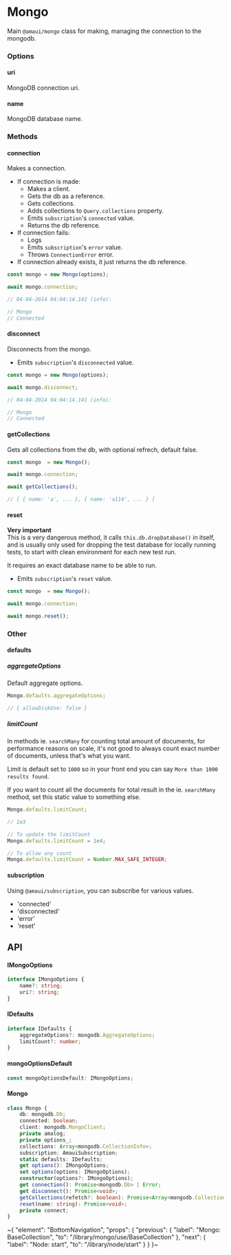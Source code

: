
# Mongo

Main `@amaui/mongo` class for making, managing the connection to the mongodb.

### Options

#### uri

MongoDB connection uri.

#### name

MongoDB database name.

### Methods

#### connection

Makes a connection.

- If connection is made:
  - Makes a client.
  - Gets the db as a reference.
  - Gets collections.
  - Adds collections to `Query.collections` property.
  - Emits `subscription`'s `connected` value.
  - Returns the db reference.
- If connection fails:
  - Logs
  - Emits `subscription`'s `error` value.
  - Throws `ConnectionError` error.
- If connection already exists, it just returns the db reference.

```ts
const mongo = new Mongo(options);

await mongo.connection;

// 04-04-2014 04:04:14.141 (info):

// Mongo
// Connected

```

#### disconnect

Disconnects from the mongo.

- Emits `subscription`'s `disconnected` value.

```ts
const mongo = new Mongo(options);

await mongo.disconnect;

// 04-04-2014 04:04:14.141 (info):

// Mongo
// Connected

```

#### getCollections

Gets all collections from the db, with optional refrech, default false.

```ts
const mongo  = new Mongo();

await mongo.connection;

await getCollections();

// [ { name: 'a', ... }, { name: 'a114', ... } ]
```

#### reset

**Very important** \
This is a very dangerous method, it calls `this.db.dropDatabase()` in itself, and is usually only used for dropping the test database for locally running tests, to start with clean environment for each new test run.

It requires an exact database name to be able to run.

- Emits `subscription`'s `reset` value.

```ts
const mongo  = new Mongo();

await mongo.connection;

await mongo.reset();
```

### Other

#### defaults

##### aggregateOptions

Default aggregate options.

```ts
Mongo.defaults.aggregateOptions;

// { allowDiskUse: false }
```

##### limitCount

In methods ie. `searchMany` for counting total amount of documents, for performance reasons on scale, it's not good to always count exact number of documents, unless that's what you want.

Limit is default set to `1000` so in your front end you can say `More than 1000 results found`.

If you want to count all the documents for total result in the ie. `searchMany` method, set this static value to something else.

```ts
Mongo.defaults.limitCount;

// 1e3

// To update the limitCount
Mongo.defaults.limitCount = 1e4;

// To allow any count
Mongo.defaults.limitCount = Number.MAX_SAFE_INTEGER;
```

#### subscription

Using `@amaui/subscription`, you can subscribe for various values.

- 'connected'
- 'disconnected'
- 'error'
- 'reset'

## API

#### IMongoOptions

```ts
interface IMongoOptions {
    name?: string;
    uri?: string;
}
```

#### IDefaults

```ts
interface IDefaults {
    aggregateOptions?: mongodb.AggregateOptions;
    limitCount?: number;
}
```

#### mongoOptionsDefault

```ts
const mongoOptionsDefault: IMongoOptions;
```

#### Mongo

```ts
class Mongo {
    db: mongodb.Db;
    connected: boolean;
    client: mongodb.MongoClient;
    private amalog;
    private options_;
    collections: Array<mongodb.CollectionInfo>;
    subscription: AmauiSubscription;
    static defaults: IDefaults;
    get options(): IMongoOptions;
    set options(options: IMongoOptions);
    constructor(options?: IMongoOptions);
    get connection(): Promise<mongodb.Db> | Error;
    get disconnect(): Promise<void>;
    getCollections(refetch?: boolean): Promise<Array<mongodb.CollectionInfo>>;
    reset(name: string): Promise<void>;
    private connect;
}
```


~{
  "element": "BottomNavigation",
  "props": {
    "previous": {
      "label": "Mongo: BaseCollection",
      "to": "/library/mongo/use/BaseCollection"
    },
    "next": {
      "label": "Node: start",
      "to": "/library/node/start"
    }
  }
}~
